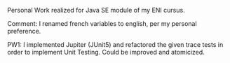 Personal Work realized for Java SE module of my ENI cursus.

Comment: I renamed french variables to english, per my personal preference. 

PW1: I implemented Jupiter (JUnit5) and refactored the given trace tests in order to implement Unit Testing. Could be improved and atomicized. 

